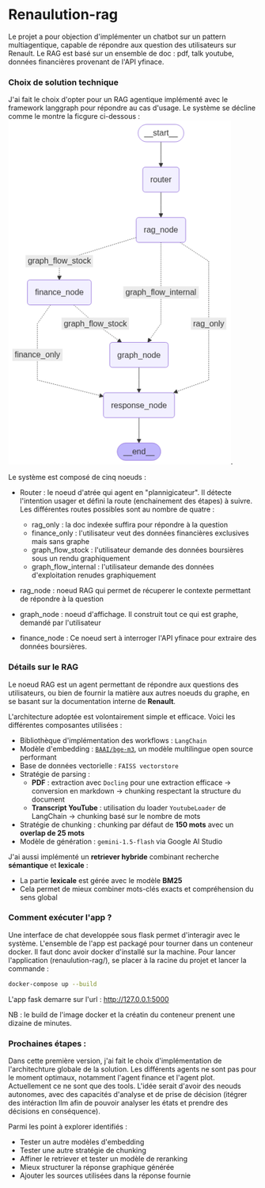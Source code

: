 # Renaulution-rag
 Le projet a pour objection d'implémenter un chatbot sur un pattern multiagentique, capable de répondre aux question des utilisateurs sur Renault. Le RAG est basé sur un ensemble de doc : pdf, talk youtube, données financières provenant de l'API yfinace.

### Choix de solution technique
J'ai fait le choix d'opter pour un RAG agentique implémenté avec le framework langgraph pour répondre au cas d'usage. Le système se décline comme le montre la ficgure ci-dessous : 
<img src="doc_images/graph_agent.png" alt="Graph Agent" width="450"/>.

Le système est composé de cinq noeuds : 
- Router : le noeud d'atrée qui agent en "plannigicateur". Il détecte l'intention usager et défini la route (enchainement des étapes) à suivre. Les différentes routes possibles sont au nombre de quatre :
    - rag_only : la doc indexée suffira pour répondre à la question
    - finance_only : l'utilisateur veut des données financières exclusives mais sans graphe
    - graph_flow_stock : l'utilisateur demande des données boursières sous un rendu graphiquement
    - graph_flow_internal : l'utilisateur demande des données d'exploitation renudes graphiquement

- rag_node : noeud RAG qui permet de récuperer le contexte permettant de répondre à la question
- graph_node : noeud d'affichage. Il construit tout ce qui est graphe, demandé par l'utilisateur
- finance_node : Ce noeud sert à interroger l'API yfinace pour extraire des données boursières.

### Détails sur le RAG
Le noeud RAG est un agent permettant de répondre aux questions des utilisateurs, ou bien de fournir la matière aux autres noeuds du graphe, en se basant sur la documentation interne de **Renault**.

L'architecture adoptée est volontairement simple et efficace. Voici les différentes composantes utilisées :

- Bibliothèque d'implémentation des workflows : `LangChain`
- Modèle d'embedding : [`BAAI/bge-m3`](https://huggingface.co/BAAI/bge-m3), un modèle multilingue open source performant
- Base de données vectorielle : `FAISS vectorstore`
- Stratégie de parsing :
  - **PDF** : extraction avec `Docling` pour une extraction efficace → conversion en markdown → chunking respectant la structure du document
  - **Transcript YouTube** : utilisation du loader `YoutubeLoader` de LangChain → chunking basé sur le nombre de mots
- Stratégie de chunking : chunking par défaut de **150 mots** avec un **overlap de 25 mots**
- Modèle de génération : `gemini-1.5-flash` via Google AI Studio

J'ai aussi implémenté un **retriever hybride** combinant recherche **sémantique** et **lexicale** :
- La partie **lexicale** est gérée avec le modèle **BM25**
- Cela permet de mieux combiner mots-clés exacts et compréhension du sens global



### Comment exécuter l'app ?
Une interface de chat developpée sous flask permet d'interagir avec le système. L'ensemble de l'app est packagé pour tourner dans un conteneur docker. Il faut donc avoir docker d'installé sur la machine.
Pour lancer l'application (renaulution-rag/), se placer à la racine du projet et lancer la commande : 
```bash 
docker-compose up --build
 ```
 L'app fask demarre sur l'url : http://127.0.0.1:5000

NB : le build de l'image docker et la créatin du conteneur prenent une dizaine de minutes.

### Prochaines étapes : 
Dans cette première version, j'ai fait le choix d'implémentation de l'architechture globale de la solution. Les différents agents ne sont pas pour le moment optimaux, notamment l'agent finance et l'agent plot. Actuellement ce ne sont que des tools. L'idée serait d'avoir des neouds autonomes, avec des capacités d'analyse et de prise de décision (itégrer des intéraction llm afin de pouvoir analyser les états et prendre des décisions en conséquence).

Parmi les point à explorer identifiés : 
- Tester un autre modèles d'embedding
- Tester une autre stratégie de chunking
- Affiner le retriever et tester un modèle de reranking
- Mieux structurer la réponse graphique générée
- Ajouter les sources utilisées dans la réponse fournie
